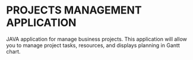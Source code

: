 # PROJECTS MANAGEMENT APPLICATION
JAVA application for manage business projects. This application will allow you to manage project tasks, resources, and displays planning in Gantt chart.
